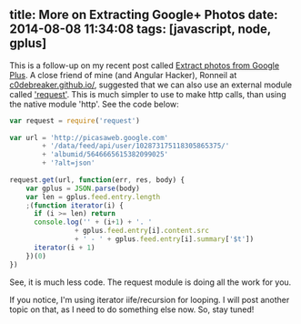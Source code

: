 title: More on Extracting Google+ Photos
date: 2014-08-08 11:34:08
tags: [javascript, node, gplus]
---

This is a follow-up on my recent post called [Extract photos from Google Plus](/2014/08/07/extract-photos-from-google-plus/). A close friend of mine (and Angular Hacker), Ronneil at [c0debreaker.github.io/](http://c0debreaker.github.io/), suggested that we can also use an external module called ['request'](https://github.com/mikeal/request). This is much simpler to use to make http calls, than using the native module 'http'. See the code below:

```js
var request = require('request')
 
var url = 'http://picasaweb.google.com'
        + '/data/feed/api/user/102873175118305865375/'
        + 'albumid/5646665615382099025'
        + '?alt=json'
 
request.get(url, function(err, res, body) {
    var gplus = JSON.parse(body)
    var len = gplus.feed.entry.length
    ;(function iterator(i) {
      if (i >= len) return
      console.log('' + (i+1) + '. '
                + gplus.feed.entry[i].content.src
                + ' - ' + gplus.feed.entry[i].summary['$t'])
      iterator(i + 1)
    })(0)
})
```

See, it is much less code. The request module is doing all the work for you.

If you notice, I'm using iterator iife/recursion for looping. I will post another topic on that, as I need to do something else now. So, stay tuned! 
